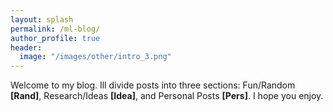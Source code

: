 ```yaml
---
layout: splash
permalink: /ml-blog/
author_profile: true
header:
  image: "/images/other/intro_3.png"
---
```


Welcome to my blog. Ill divide posts into three sections: Fun/Random <b>[Rand]</b>, Research/Ideas <b>[Idea]</b>, and Personal Posts <b>[Pers]</b>. I hope you enjoy.